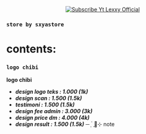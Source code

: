 <p align="center">
    <a href="https://Bisnisokteto.github.io">
        <img
            src="https://readme-typing-svg.herokuapp.com?size=15&width=280&lines=Welcome+to+sxyastore"
            alt="Subscribe Yt Lexxy Official"
        />
    </a>

### ```store by sxyastore```
# contents:

### ```logo chibi```
**logo chibi**
- ***design logo teks : 1.000 (1k)***
- ***design scan : 1.500 (1.5k)***
- ***testimoni : 1.500 (1.5k)***
- ***design fee admin : 3.000 (3k)***
- ***design price dm : 4.000 (4k)***
- ***design result : 1.500 (1.5k)***
─ ָ ๋ ֢📢⊹ note
